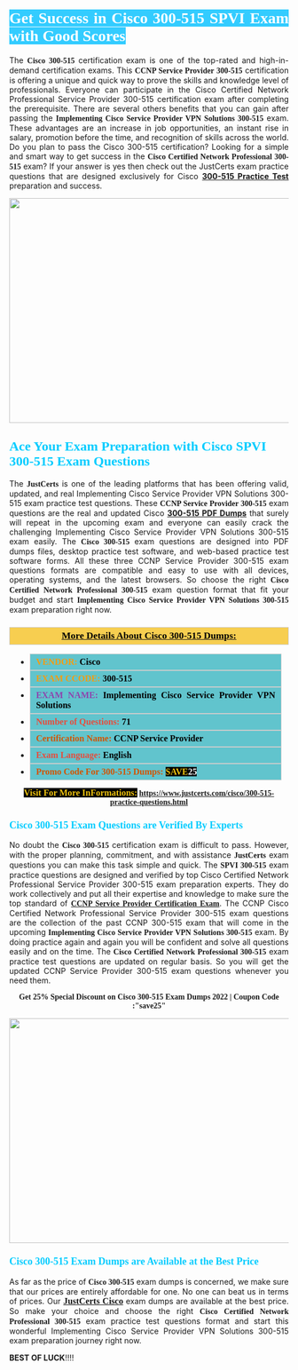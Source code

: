 <h1 style="text-align: justify;"><span style="color:#ffffff;"><span style="font-family:Georgia,serif;"><strong><span style="background-color:#33ccff;">Get Success in Cisco 300-515 SPVI Exam with Good Scores</span></strong></span></span></h1>

<p style="text-align: justify;">The&nbsp;<strong><span style="font-family:Georgia,serif;">Cisco 300-515</span></strong> certification exam is one of the top-rated and high-in-demand certification exams. This <span style="font-family:Georgia,serif;"><strong>CCNP Service Provider&nbsp;300-515</strong></span> certification is offering a unique and quick way to prove the skills and knowledge level of professionals. Everyone can participate in the Cisco Certified Network Professional Service Provider&nbsp;300-515 certification exam after completing the prerequisite. There are several others benefits that you can gain after passing the <span style="font-family:Georgia,serif;"><strong>Implementing Cisco Service Provider VPN Solutions 300-515</strong></span> exam. These advantages are an increase in job opportunities, an instant rise in salary, promotion before the time, and recognition of skills across the world. Do you plan to pass the Cisco 300-515 certification? Looking for a simple and smart way to get success in the <span style="font-family:Georgia,serif;"><strong>Cisco Certified Network Professional 300-515</strong></span> exam? If your answer is yes then check out the JustCerts exam practice questions that are designed exclusively for Cisco <strong><a href="https://www.justcerts.com/cisco/300-515-practice-questions.html">300-515 Practice Test</a></strong> preparation and success.</p>

<p style="text-align: center;"><a href="https://www.justcerts.com/cisco/300-515-practice-questions.html"><img alt="" src="https://i.imgur.com/JNYhfyb.jpg" style="width: 720px; height: 405px;" /></a></p>

<h2 style="margin-right:0in; margin-left:0in"><span style="color:#00ccff;"><span style="font-family:Georgia,serif;"><strong><span style="font-size:18pt">Ace Your Exam Preparation with Cisco SPVI 300-515 Exam Questions </span></strong></span></span></h2>

<p style="text-align: justify;">The <span style="font-size:14px;"><span style="font-family:Georgia,serif;"><strong>JustCerts</strong></span></span>&nbsp;is one of the leading platforms that has been offering valid, updated, and real Implementing Cisco Service Provider VPN Solutions 300-515 exam practice test questions. These <span style="font-family:Georgia,serif;"><strong>CCNP Service Provider 300-515</strong></span> exam questions are the real and updated Cisco <strong><a href="https://www.justcerts.com/cisco/300-515-practice-questions.html">300-515 PDF Dumps</a></strong> that surely will repeat in the upcoming exam and everyone can easily crack the challenging Implementing Cisco Service Provider VPN Solutions 300-515 exam easily. The <span style="font-family:Georgia,serif;"><strong>Cisco 300-515</strong></span> exam questions are designed into PDF dumps files, desktop practice test software, and web-based practice test software forms. All these three CCNP Service Provider 300-515 exam questions formats are compatible and easy to use with all devices, operating systems, and the latest browsers. So choose the right <span style="font-family:Georgia,serif;"><strong>Cisco Certified Network Professional 300-515</strong></span> exam question format that fit your budget and start <span style="font-family:Georgia,serif;"><strong>Implementing Cisco Service Provider VPN Solutions 300-515</strong></span> exam preparation right now.</p>

<h3 style="background: #f7ce50; border: 1px solid rgb(204, 204, 204); padding: 5px 10px; text-align: center;"><span style="font-family:Georgia,serif;"><u><u><span style="color:#000000;"><span style="font-size:11pt"><span style="line-height:normal"><b><span style="font-size:13.0pt"><span cambria="">More Details About Cisco 300-515 Dumps:</span></span></b></span></span></span></u></u></span></h3>

<ul>
	<li style="margin:0cm 10pt">
	<div style="background:#61c4cd; border: 1px solid rgb(204, 204, 204); padding: 5px 10px; text-align: justify;"><span style="font-family:Georgia,serif;"><span style="font-size:11pt"><span style="line-height:normal"><b><span style="font-size:12.0pt"><span new="" roman="" times=""><span style="color:#f39c12;">VENDOR:</span> <span style="color:#000000;">Cisco</span></span></span></b></span></span></span></div>
	</li>
	<li style="margin:0cm 10pt">
	<div style="background: #61c4cd; border: 1px solid rgb(204, 204, 204); padding: 5px 10px; text-align: justify;"><span style="font-family:Georgia,serif;"><span style="font-size:11pt"><span style="line-height:normal"><b><span style="font-size:12.0pt"><span new="" roman="" times=""><span style="color:#f39c12;">EXAM CCODE:</span> <span style="color:#000000;">300-515</span></span></span></b></span></span></span></div>
	</li>
	<li style="margin:0cm 10pt">
	<div style="background: #61c4cd; border: 1px solid rgb(204, 204, 204); padding: 5px 10px; text-align: justify;"><span style="font-family:Georgia,serif;"><span style="font-size:11pt"><span style="line-height:normal"><b><span style="font-size:12.0pt"><span new="" roman="" times=""><span style="color:#8e44ad;">EXAM NAME:</span> <span style="color:#000000;">Implementing Cisco Service Provider VPN Solutions</span></span></span></b></span></span></span></div>
	</li>
	<li style="margin:0cm 10pt">
	<div style="background: #61c4cd; border: 1px solid rgb(204, 204, 204); padding: 5px 10px;"><span style="font-family:Georgia,serif;"><span style="font-size:11pt"><span style="line-height:normal"><b><span style="font-size:12.0pt"><span new="" roman="" times=""><span style="color:#e74c3c;">Number of Questions:</span><span style="color:#000000;"><span style="color:#f1c40f;"> </span>71</span></span></span></b></span></span></span></div>
	</li>
	<li style="margin:0cm 10pt">
	<div style="background: #61c4cd; border: 1px solid rgb(204, 204, 204); padding: 5px 10px; text-align: justify;"><span style="font-family:Georgia,serif;"><span style="font-size:11pt"><span style="line-height:normal"><b><span style="font-size:12.0pt"><span new="" roman="" times=""><span style="color:#d35400;">Certification Name:</span><span style="color:#000000;"> CCNP Service Provider</span></span></span></b></span></span></span></div>
	</li>
	<li style="margin:0cm 10pt">
	<div style="background: #61c4cd; border: 1px solid rgb(204, 204, 204); padding: 5px 10px; text-align: justify;"><span style="font-family:Georgia,serif;"><span style="font-size:11pt"><span style="line-height:normal"><b><span style="font-size:12.0pt"><span new="" roman="" times=""><span style="color:#e74c3c;">Exam Language:</span> <span style="color:#000000;">English</span></span></span></b></span></span></span></div>
	</li>
	<li style="margin:0cm 10pt">
	<div style="background: #61c4cd; border: 1px solid rgb(204, 204, 204); padding: 5px 10px;"><span style="font-family:Georgia,serif;"><span style="font-size:11pt"><span style="line-height:normal"><b><span style="font-size:12.0pt"><span new="" roman="" times=""><span style="color:#d35400;">Promo Code For 300-515 Dumps:</span><span style="color:#f1c40f;"> <span style="background-color:#000000;">SAVE</span></span><span style="color:#ffffff;"><span style="background-color:#000000;">25</span></span></span></span></b></span></span></span></div>
	</li>
</ul>

<p style="text-align: center;"><span style="font-family:Georgia,serif;"><strong><span style="font-size:16px;"><span style="color:#f1c40f;"><span style="background-color:#000000;">Visit For More InFormations:</span></span></span> <a href="https://www.justcerts.com/cisco/300-515-practice-questions.html">https://www.justcerts.com/cisco/300-515-practice-questions.html</a></strong></span></p>

<h3 style="margin-right:0in; margin-left:0in"><span style="color:#00ccff;"><span style="font-family:Georgia,serif;"><strong><span style="font-size:13.5pt">Cisco 300-515 Exam Questions are Verified By Experts </span></strong></span></span></h3>

<p style="text-align: justify;">No doubt the <span style="font-family:Georgia,serif;"><strong>Cisco 300-515</strong></span> certification exam is difficult to pass. However, with the proper planning, commitment, and with assistance <span style="font-family:Georgia,serif;"><span style="font-size:14px;"><strong>JustCerts</strong></span></span>&nbsp;exam questions you can make this task simple and quick. The <span style="font-family:Georgia,serif;"><strong>SPVI 300-515</strong></span> exam practice questions are designed and verified by top Cisco Certified Network Professional Service Provider 300-515 exam preparation experts. They do work collectively and put all their expertise and knowledge to make sure the top standard of&nbsp;<a href="https://www.justcerts.com/cisco/ccnp-certification-exams.html"><span style="font-family:Georgia,serif;"><strong>CCNP Service Provider Certification Exam</strong></span></a>. The CCNP Cisco Certified Network Professional Service Provider 300-515 exam questions are the collection of the past CCNP 300-515 exam that will come in the upcoming <span style="font-family:Georgia,serif;"><strong>Implementing Cisco Service Provider VPN Solutions 300-515</strong></span>&nbsp;exam. By doing practice again and again you will be confident and solve all questions easily and on the time. The <span style="font-family:Georgia,serif;"><strong>Cisco Certified Network Professional 300-515</strong></span> exam practice test questions are updated on regular basis. So you will get the updated CCNP Service Provider 300-515 exam questions whenever you need them.</p>

<p style="text-align: center;"><span style="font-size:14px;"><span style="font-family:Georgia,serif;"><strong>Get 25% Special Discount on Cisco 300-515 Exam Dumps 2022 | Coupon Code :&quot;save25&quot;</strong></span></span></p>

<p style="text-align: center;"><a href="https://www.justcerts.com/cisco/300-515-practice-questions.html"><img alt="" src="https://i.imgur.com/FssxWlc.jpg" style="width: 720px; height: 405px;" /></a></p>

<h3 style="margin-right:0in; margin-left:0in"><span style="color:#00ccff;"><span style="font-family:Georgia,serif;"><strong><span style="font-size:13.5pt">Cisco 300-515 Exam Dumps are Available at the Best Price </span></strong></span></span></h3>

<p style="text-align: justify;">As far as the price of <span style="font-family:Georgia,serif;"><strong>Cisco 300-515</strong></span> exam dumps is concerned, we make sure that our prices are entirely affordable for one. No one can beat us in terms of prices. Our <a href="https://www.justcerts.com/cisco-certification-exams.html"><span style="font-family:Georgia,serif;"><strong><span style="font-size:16px;">JustCerts&nbsp;Cisco</span></strong></span></a> exam dumps are available at the best price. So make your choice and choose the right <span style="font-family:Georgia,serif;"><strong>Cisco Certified Network Professional 300-515</strong></span> exam practice test questions format and start this wonderful Implementing Cisco Service Provider VPN Solutions 300-515 exam preparation journey right now.&nbsp;</p>

<p><span style="font-size:14px;"><strong>BEST OF LUCK</strong>!!!!</span></p>
